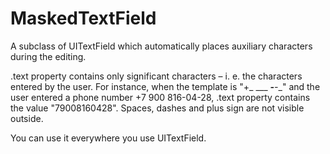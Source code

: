 # MaskedTextField

A subclass of UITextField which automatically places auxiliary characters during the editing.

.text property contains only significant characters – i. e. the characters entered by the user.
For instance, when the template is "+_ ___ ___-__-__" and the user entered a phone number +7 900 816-04-28, .text property contains the value "79008160428". Spaces, dashes and plus sign are not visible outside.

You can use it everywhere you use UITextField.
